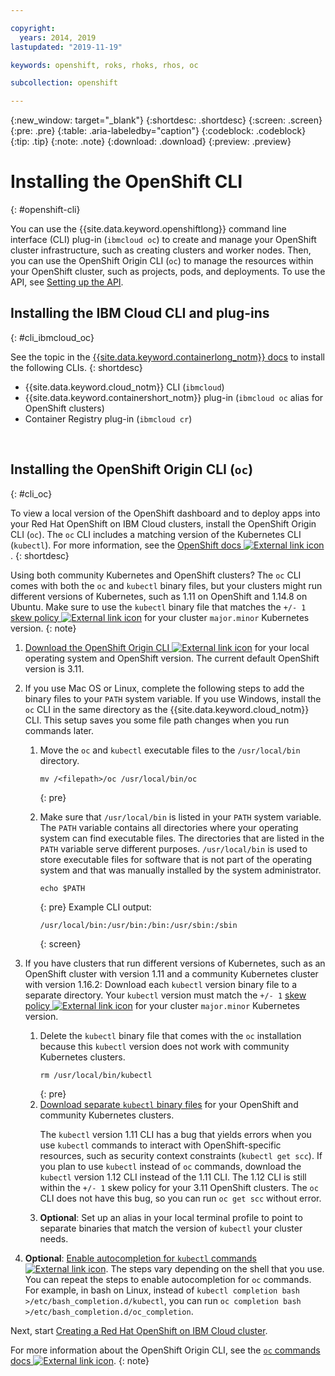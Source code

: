 ```yaml
---

copyright:
  years: 2014, 2019
lastupdated: "2019-11-19"

keywords: openshift, roks, rhoks, rhos, oc

subcollection: openshift

---
```


{:new_window: target="_blank"}
{:shortdesc: .shortdesc}
{:screen: .screen}
{:pre: .pre}
{:table: .aria-labeledby="caption"}
{:codeblock: .codeblock}
{:tip: .tip}
{:note: .note}
{:download: .download}
{:preview: .preview}



# Installing the OpenShift CLI
{: #openshift-cli}

You can use the {{site.data.keyword.openshiftlong}} command line interface (CLI) plug-in (`ibmcloud oc`) to create and manage your OpenShift cluster infrastructure, such as creating clusters and worker nodes. Then, you can use the OpenShift Origin CLI (`oc`) to manage the resources within your OpenShift cluster, such as projects, pods, and deployments. To use the API, see [Setting up the API](/docs/openshift?topic=openshift-api_install).

## Installing the IBM Cloud CLI and plug-ins
{: #cli_ibmcloud_oc}

See the topic in the [{{site.data.keyword.containerlong_notm}} docs](/docs/containers?topic=containers-cs_cli_install#cs_cli_install_steps) to install the following CLIs.
{: shortdesc}

* {{site.data.keyword.cloud_notm}} CLI (`ibmcloud`)
* {{site.data.keyword.containershort_notm}} plug-in (`ibmcloud oc` alias for OpenShift clusters)
* Container Registry plug-in (`ibmcloud cr`)

<br />


## Installing the OpenShift Origin CLI (`oc`)
{: #cli_oc}

To view a local version of the OpenShift dashboard and to deploy apps into your Red Hat OpenShift on IBM Cloud clusters, install the OpenShift Origin CLI (`oc`). The `oc` CLI includes a matching version of the Kubernetes CLI (`kubectl`). For more information, see the [OpenShift docs ![External link icon](../icons/launch-glyph.svg "External link icon")](https://docs.openshift.com/container-platform/3.11/cli_reference/get_started_cli.html).
{: shortdesc}

Using both community Kubernetes and OpenShift clusters? The `oc` CLI comes with both the `oc` and `kubectl` binary files, but your clusters might run different versions of Kubernetes, such as 1.11 on OpenShift and 1.14.8 on Ubuntu. Make sure to use the `kubectl` binary file that matches the `+/- 1` [skew policy ![External link icon](../icons/launch-glyph.svg "External link icon")](https://kubernetes.io/docs/setup/release/version-skew-policy/) for your cluster `major.minor` Kubernetes version.
{: note}

1.  [Download the OpenShift Origin CLI ![External link icon](../icons/launch-glyph.svg "External link icon")](https://www.okd.io/download.html) for your local operating system and OpenShift version. The current default OpenShift version is 3.11.

2.  If you use Mac OS or Linux, complete the following steps to add the binary files to your `PATH` system variable. If you use Windows, install the `oc` CLI in the same directory as the {{site.data.keyword.cloud_notm}} CLI. This setup saves you some file path changes when you run commands later.
    1.  Move the `oc` and `kubectl` executable files to the `/usr/local/bin` directory.
        ```
        mv /<filepath>/oc /usr/local/bin/oc
        ```
        {: pre}

    2.  Make sure that `/usr/local/bin` is listed in your `PATH` system variable. The `PATH` variable contains all directories where your operating system can find executable files. The directories that are listed in the `PATH` variable serve different purposes. `/usr/local/bin` is used to store executable files for software that is not part of the operating system and that was manually installed by the system administrator.
        ```
        echo $PATH
        ```
        {: pre}
        Example CLI output:
        ```
        /usr/local/bin:/usr/bin:/bin:/usr/sbin:/sbin
        ```
        {: screen}
3.  If you have clusters that run different versions of Kubernetes, such as an OpenShift cluster with version 1.11 and a community Kubernetes cluster with version 1.16.2: Download each `kubectl` version binary file to a separate directory. Your `kubectl` version must match the `+/- 1` [skew policy ![External link icon](../icons/launch-glyph.svg "External link icon")](https://kubernetes.io/docs/setup/release/version-skew-policy/) for your cluster `major.minor` Kubernetes version.
    1.  Delete the `kubectl` binary file that comes with the `oc` installation because this `kubectl` version does not work with community Kubernetes clusters.
        ```
        rm /usr/local/bin/kubectl
        ```
        {: pre}
    2.  [Download separate `kubectl` binary files](/docs/containers?topic=containers-cs_cli_install#kubectl) for your OpenShift and community Kubernetes clusters.<p class="important">The `kubectl` version 1.11 CLI has a bug that yields errors when you use `kubectl` commands to interact with OpenShift-specific resources, such as security context constraints (`kubectl get scc`). If you plan to use `kubectl` instead of `oc` commands, download the `kubectl` version 1.12 CLI instead of the 1.11 CLI. The 1.12 CLI is still within the `+/- 1` skew policy for your 3.11 OpenShift clusters. The `oc` CLI does not have this bug, so you can run `oc get scc` without error.</p>
    3.  **Optional**: Set up an alias in your local terminal profile to point to separate binaries that match the version of `kubectl` your cluster needs.
4.  **Optional**: [Enable autocompletion for `kubectl` commands ![External link icon](../icons/launch-glyph.svg "External link icon")](https://kubernetes.io/docs/tasks/tools/install-kubectl/#enabling-shell-autocompletion). The steps vary depending on the shell that you use. You can repeat the steps to enable autocompletion for `oc` commands. For example, in bash on Linux, instead of `kubectl completion bash >/etc/bash_completion.d/kubectl`, you can run `oc completion bash >/etc/bash_completion.d/oc_completion`.

Next, start [Creating a Red Hat OpenShift on IBM Cloud cluster](/docs/openshift?topic=openshift-openshift_tutorial).

For more information about the OpenShift Origin CLI, see the [`oc` commands docs ![External link icon](../icons/launch-glyph.svg "External link icon")](https://docs.openshift.com/container-platform/3.11/cli_reference/basic_cli_operations.html).
{: note}
